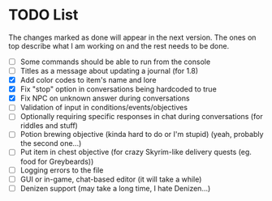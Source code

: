 # TODO List

The changes marked as done will appear in the next version. The ones on top describe what I am working on and the rest needs to be done.

* [ ] Some commands should be able to run from the console
* [ ] Titles as a message about updating a journal (for 1.8)
* [X] Add color codes to item's name and lore
* [X] Fix "stop" option in conversations being hardcoded to true
* [X] Fix NPC on unknown answer during conversations
* [ ] Validation of input in conditions/events/objectives
* [ ] Optionally requiring specific responses in chat during conversations (for riddles and stuff)
* [ ] Potion brewing objective (kinda hard to do or I'm stupid) (yeah, probably the second one...)
* [ ] Put item in chest objective (for crazy Skyrim-like delivery quests (eg. food for Greybeards))
* [ ] Logging errors to the file
* [ ] GUI or in-game, chat-based editor (it will take a while)
* [ ] Denizen support (may take a long time, I hate Denizen...)
